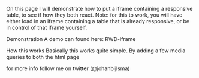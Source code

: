 On this page I will demonstrate how to put a iframe containing a responsive table, to see if how they both react. Note: for this to work, you will have either load in an iframe containing a table that is already responsive, or be in control of that iframe yourself.

Demonstration
A demo can found here: RWD-iframe

How this works
Basically this works quite simple. By adding a few media queries to both the html page



for more info follow me on twitter (@johanbijlsma)

